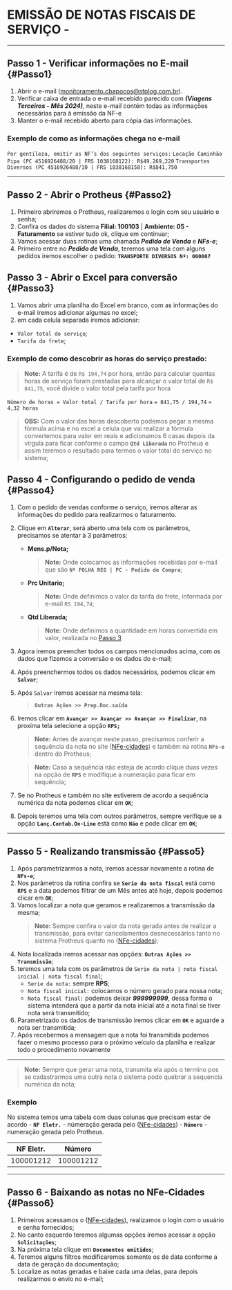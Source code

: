 # EMISSÃO DE NOTAS FISCAIS DE SERVIÇO -
---
## Passo 1 - Verificar informações no E-mail {#Passo1}

1. Abrir o e-mail (monitoramento.cbapocos@stplog.com.br).
2. Verificar caixa de entrada o e-mail recebido parecido com **_(Viagens Terceiros - Mês 2024)_**, neste e-mail contém todas as informações necessárias para à emissão da NF-e
3. Manter o e-mail recebido aberto para cópia das informações.

### Exemplo de como as informações chega no e-mail

`Por gentileza, emitir as NF’s dos seguintes serviços:`
`Locação Caminhão Pipa (PC 4516926488/20 | FRS 1038168122): R$49.269,220`
`Transportes Diversos (PC 4516926488/10 | FRS 1038168158): R$841,750`

---

## Passo 2 - Abrir o Protheus {#Passo2}

1. Primeiro abriremos o Protheus, realizaremos o login com seu usuário e senha;
2. Confira os dados do sistema **Filial: 100103** | **Ambiente: 05 - Faturamento** se estiver tudo ok, clique em continuar;
3. Vamos acessar duas rotinas uma chamada **_Pedido de Venda_** e **_NFs-e_**;
4. Primeiro entre no **_Pedido de Venda_**, teremos uma tela com alguns pedidos iremos escolher o pedido:
   **`TRANSPORTE DIVERSOS Nº: 000007`**

## Passo 3 - Abrir o Excel para conversão {#Passo3}

1. Vamos abrir uma planilha do Excel em branco, com as informações do e-mail iremos adicionar algumas no excel;
2. em cada celula separada iremos adicionar:

- `Valor total do serviço`;
- `Tarifa do frete`;

### Exemplo de como descobrir as horas do serviço prestado:
> **Note:** A tarifa é de `R$ 194,74` por hora, então para calcular quantas horas de serviço foram prestadas para alcançar o valor total de `R$ 841,75`, você divide o valor total pela tarifa por hora

`Número de horas = Valor total / Tarifa por hora`
`= 841,75 / 194,74`
`≈ 4,32 horas`

> **OBS:** Com o valor das horas descoberto podemos pegar a mesma fórmula acima e no excel a celula que vai realizar a fórmula convertemos para valor em reais e adicionamos 6 casas depois da vírgula para ficar conforme o campo **`Qtd Liberada`** no Protheus e assim teremos o resultado para termos o valor total do serviço no sistema;

## Passo 4 - Configurando o pedido de venda {#Passo4}

1. Com o pedido de vendas conforme o serviço, iremos alterar as informações do pedido para realizarmos o faturamento.
2. Clique em **`Alterar`**, será aberto uma tela com os parâmetros, precisamos se atentar à 3 parâmetros:

   - **Mens.p/Nota;**

     > **Note:** Onde colocamos as informações recebidas por e-mail que são **`Nº FOLHA REG | PC - Pedido de Compra`**;

   - **Prc Unitario;**

     > **Note:** Onde definimos o valor da tarifa do frete, informada por e-mail `RS 194,74`;

   - **Qtd Liberada;**

     > **Note:** Onde definimos a quantidade em horas convertida em valor, realizada no [Passo 3](#Passo3)


3. Agora iremos preencher todos os campos mencionados acima, com os dados que fizemos a conversão e os dados do e-mail;
4. Após preenchermos todos os dados necessários, podemos clicar em **`Salvar`**;
5. Após `Salvar` iremos acessar na mesma tela:
   > **`Outras Ações >> Prep.Doc.saída`**
6. Iremos clicar em **`Avançar >> Avançar >> Avançar >> Finalizar`**, na proxima tela selecione a opção **`RPS;`**

   > **Note:** Antes de avançar neste passo, precisamos conferir a sequência da nota no site ([NFe-cidades](https://www.nfe-cidades.com.br/home/inicial-menu)) e também na rotina **`NFs-e`** dentro do Protheus;

   > **Note:** Caso a sequência não esteja de acordo clique duas vezes na opção de **`RPS`** e modifique a numeração para ficar em sequência;

7. Se no Protheus e também no site estiverem de acordo a sequência numérica da nota podemos clicar em **`OK`**;
8. Depois teremos uma tela com outros parâmetros, sempre verifique se a opção **`Lanç.Contab.On-Line`** está como **`Não`** e pode clicar em **`OK`**;

---

## Passo 5 - Realizando transmissão {#Passo5}

1. Após parametrizarmos a nota, iremos acessar novamente a rotina de **`NFs-e`**;
2. Nos parâmetros da rotina confira se **`Serie da nota fiscal`** está como **`RPS`** e a data podemos filtrar de um Mês antes até hoje, depois podemos clicar em **`OK`**;
3. Vamos localizar a nota que geramos e realizaremos a transmissão da mesma;
   > **Note:** Sempre confira o valor da nota gerada antes de realizar a transmissão, para evitar cancelamentos desnecessários tanto no sistema Protheus quanto no ([NFe-cidades](https://www.nfe-cidades.com.br/home/inicial-menu));
4. Nota localizada iremos acessar nas opções: **`Outras Ações >> Transmissão`**;
5. teremos uma tela com os parâmetros de `Serie da nota | nota fiscal inicial | nota fiscal final`;
   - `Serie da nota:` sempre **RPS**;
   - `Nota fiscal inicial:` colocamos o número gerado para nossa nota;
   - `Nota fiscal final:` podemos deixar **_999999999_**, dessa forma o sistema intenderá que a partir da nota inicial até a nota final se tiver nota será transmitido;
6. Parametrizado os dados de transmissão iremos clicar em **`OK`** e aguarde a nota ser transmitida;
7. Após recebermos a mensagem que a nota foi transmitida podemos fazer o mesmo processo para o próximo veículo da planilha e realizar todo o procedimento novamente

---

> **Note:** Sempre que gerar uma nota, transmita ela após o termino pos se cadastrarmos uma outra nota o sistema pode quebrar a sequencia numérica da nota;

### Exemplo

No sistema temos uma tabela com duas colunas que precisam estar de acordo - **`NF Eletr.`** - númeração gerada pelo ([NFe-cidades](https://www.nfe-cidades.com.br/home/inicial-menu)) - **`Número`** - numeração gerada pelo Protheus.

| NF Eletr. | Número    |
| --------- | --------- |
| 100001212 | 100001212 |

---

## Passo 6 - Baixando as notas no NFe-Cidades {#Passo6}

1. Primeiros acessamos o ([NFe-cidades](https://www.nfe-cidades.com.br/home/inicial-menu)), realizamos o login com o usuário e senha fornecidos;
2. No canto esquerdo teremos algumas opções iremos acessar a opção **`Solicitações`**;
3. Na próxima tela clique em **`Documentos emitidos`**;
4. Teremos alguns filtros modificaremos somente os de data conforme a data de geração da documentação;
5. Localize as notas geradas e baixe cada uma delas, para depois realizarmos o envio no e-mail;
